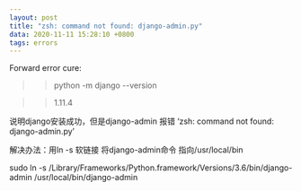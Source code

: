 ```yaml
---
layout: post
title: "zsh: command not found: django-admin.py"
data: 2020-11-11 15:28:10 +0800
tags: errors
---
```

Forward error cure:

>>python -m django --version


>> 1.11.4


说明django安装成功，但是django-admin 报错 ‘zsh: command not found: django-admin.py’


解决办法：用ln -s 软链接 将django-admin命令 指向/usr/local/bin


sudo ln -s /Library/Frameworks/Python.framework/Versions/3.6/bin/django-admin /usr/local/bin/django-admin

